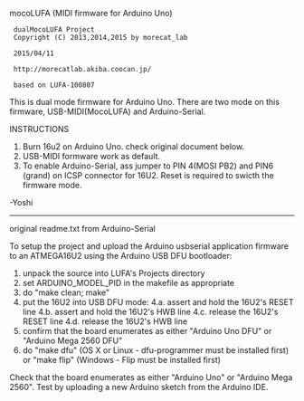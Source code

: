 
mocoLUFA (MIDI firmware for Arduino Uno)

     dualMocoLUFA Project
     Copyright (C) 2013,2014,2015 by morecat_lab

     2015/04/11
              
     http://morecatlab.akiba.coocan.jp/

     based on LUFA-100807

This is dual mode firmware for Arduino Uno.
There are two mode on this firmware, USB-MIDI(MocoLUFA) and Arduino-Serial.

INSTRUCTIONS
1. Burn 16u2 on Arduino Uno.
   check original document below.
2. USB-MIDI formware work as default.
3. To enable Arduino-Serial, ass jumper to PIN 4(MOSI PB2) and PIN6 (grand) on ICSP connector for 16U2.
   Reset is required to swicth the firmware mode.

-Yoshi

-------------------------------------
original readme.txt from Arduino-Serial

To setup the project and upload the Arduino usbserial application firmware to an ATMEGA16U2 using the Arduino USB DFU bootloader:
1. unpack the source into LUFA's Projects directory
2. set ARDUINO_MODEL_PID in the makefile as appropriate
3. do "make clean; make"
4. put the 16U2 into USB DFU mode:
4.a. assert and hold the 16U2's RESET line
4.b. assert and hold the 16U2's HWB line
4.c. release the 16U2's RESET line
4.d. release the 16U2's HWB line
5. confirm that the board enumerates as either "Arduino Uno DFU" or "Arduino Mega 2560 DFU"
6. do "make dfu" (OS X or Linux - dfu-programmer must be installed first) or "make flip" (Windows - Flip must be installed first)

Check that the board enumerates as either "Arduino Uno" or "Arduino Mega 2560".  Test by uploading a new Arduino sketch from the Arduino IDE.
